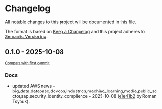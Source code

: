 # Changelog

All notable changes to this project will be documented in this file.

The format is based on [Keep a Changelog](http://keepachangelog.com/en/1.0.0/)
and this project adheres to [Semantic Versioning](http://semver.org/spec/v2.0.0.html).

<!-- insertion marker -->
## [0.1.0](https://github.com/tsypuk/aws-news/releases/tag/ver-2025-10-080.1.0) - 2025-10-08

<small>[Compare with first commit](https://github.com/tsypuk/aws-news/compare/fbc9f23a18c45890ab0f7de32f1a67a44920fb77...ver-2025-10-08)</small>

### Docs

- updated AWS news - big_data,database,devops,industries,machine_learning,media,public_sector,sap,security_identity_complience - 2025-10-08 ([e1e41b2](https://github.com/tsypuk/aws-news/commit/e1e41b2368e3de01dd1fc40be88ab1f374e1309e) by Roman Tsypuk).


